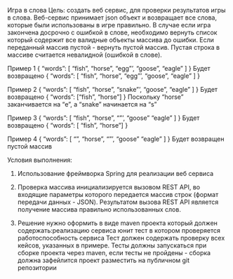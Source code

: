 Игра в слова Цель: 
создать веб сервис, для проверки результатов игры в слова. 
Веб-сервис принимает json объект и возвращает все слова, которые были использованы в игре правильно. 
В случае если игра закончена досрочно с ошибкой в слове, необходимо вернуть список который содержит все валидные объекты массива до ошибки. 
Если переданный массив пустой - вернуть пустой массив. Пустая строка в массиве считается невалидной (ошибкой в слове). 

Пример 1 { “words”: [ “fish”, “horse”, “egg”’, “goose”, “eagle” ] } 
Будет возвращено { “words”: [ “fish”, “horse”, “egg”’, “goose”, “eagle” ] } 

Пример 2 { “words”: [ “fish”, “horse”, “snake”’, “goose”, “eagle” ] } 
Будет возвращено { “words”: [“fish”, “horse”] } Поскольку “horse” заканчивается на “e”, а “snake” начинается на “s” 

Пример 3 { “words”: [ “fish”, “horse”, “”’, “goose” “eagle” ] } 
Будет возвращено { “words”: [ “fish”, “horse”] } 

Пример 4 { “words”: [ “”, “horse”, “”’, “goose” “eagle” ] } 
Будет возвращен пустой массив 

Условия выполнения: 
1) Использование фреймворка Spring для реализации веб сервиса

2) Проверка массива инициализируется вызовом REST API, во входящие параметры которого передается массив строк (формат передачи данных - JSON). Результатом вызова REST API является получение массива правильно использованных слов.

3) Решение нужно оформить в виде maven проекта который должен содержать:реализацию сервиса юнит тест в котором проверяется работоспособность сервиса Тест должен содержать проверку всех кейсов, указанных в примере. Тесты должны запускаться при сборке проекта через maven, если тесты не пройдены - сборка должна зафейлится проект разместить на публичном git репозитории